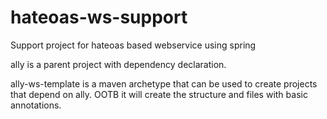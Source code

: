 # hateoas-ws-support
Support project for hateoas based webservice using spring

ally is a parent project with dependency declaration.

ally-ws-template is a maven archetype that can be used to create projects that depend on ally. 
OOTB it will create the structure and files with basic annotations.
